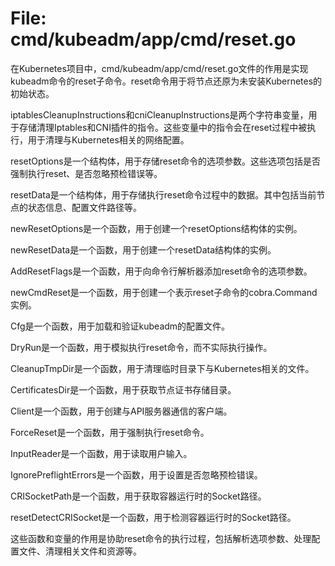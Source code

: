 # File: cmd/kubeadm/app/cmd/reset.go

在Kubernetes项目中，cmd/kubeadm/app/cmd/reset.go文件的作用是实现kubeadm命令的reset子命令。reset命令用于将节点还原为未安装Kubernetes的初始状态。

iptablesCleanupInstructions和cniCleanupInstructions是两个字符串变量，用于存储清理Iptables和CNI插件的指令。这些变量中的指令会在reset过程中被执行，用于清理与Kubernetes相关的网络配置。

resetOptions是一个结构体，用于存储reset命令的选项参数。这些选项包括是否强制执行reset、是否忽略预检错误等。

resetData是一个结构体，用于存储执行reset命令过程中的数据。其中包括当前节点的状态信息、配置文件路径等。

newResetOptions是一个函数，用于创建一个resetOptions结构体的实例。

newResetData是一个函数，用于创建一个resetData结构体的实例。

AddResetFlags是一个函数，用于向命令行解析器添加reset命令的选项参数。

newCmdReset是一个函数，用于创建一个表示reset子命令的cobra.Command实例。

Cfg是一个函数，用于加载和验证kubeadm的配置文件。

DryRun是一个函数，用于模拟执行reset命令，而不实际执行操作。

CleanupTmpDir是一个函数，用于清理临时目录下与Kubernetes相关的文件。

CertificatesDir是一个函数，用于获取节点证书存储目录。

Client是一个函数，用于创建与API服务器通信的客户端。

ForceReset是一个函数，用于强制执行reset命令。

InputReader是一个函数，用于读取用户输入。

IgnorePreflightErrors是一个函数，用于设置是否忽略预检错误。

CRISocketPath是一个函数，用于获取容器运行时的Socket路径。

resetDetectCRISocket是一个函数，用于检测容器运行时的Socket路径。

这些函数和变量的作用是协助reset命令的执行过程，包括解析选项参数、处理配置文件、清理相关文件和资源等。

